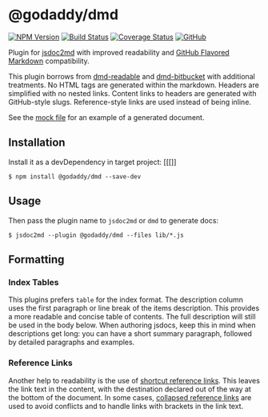 # @godaddy/dmd

[![NPM Version](https://img.shields.io/npm/v/@godaddy/dmd?style=flat-square)](https://www.npmjs.com/package/@godaddy/dmd)
[![Build Status](https://img.shields.io/circleci/build/gh/godaddy/dmd?style=flat-square)](https://circleci.com/gh/godaddy/dmd)
[![Coverage Status](https://img.shields.io/coveralls/github/godaddy/dmd?style=flat-square)](https://coveralls.io/github/godaddy/dmd)
[![GitHub](https://img.shields.io/github/license/godaddy/dmd?style=flat-square)](LICENSE.md)

Plugin for [jsdoc2md] with improved readability and [GitHub Flavored Markdown]
compatibility.

This plugin borrows from [dmd-readable] and [dmd-bitbucket] with additional
treatments. No HTML tags are generated within the markdown. Headers are
simplified with no nested links. Content links to headers are generated with
GitHub-style slugs. Reference-style links are used instead of being inline.

See the [mock file] for an example of a generated document.

## Installation

Install it as a devDependency in target project:
[[[]]
```
$ npm install @godaddy/dmd --save-dev
```

## Usage

Then pass the plugin name to `jsdoc2md` or `dmd` to generate docs:

```
$ jsdoc2md --plugin @godaddy/dmd --files lib/*.js
```

## Formatting

### Index Tables

This plugins prefers `table` for the index format. The description column uses
the first paragraph or line break of the items description. This provides a more
readable and concise table of contents. The full description will still be used
in the body below. When authoring jsdocs, keep this in mind when descriptions
get long: you can have a short summary paragraph, followed by detailed
paragraphs and examples.

### Reference Links

Another help to readability is the use of [shortcut reference links]. This
leaves the link text in the content, with the destination declared out of the
way at the bottom of the document. In some cases, [collapsed reference links]
are used to avoid conflicts and to handle links with brackets in the link text.

<!-- LINKS -->

[jsdoc2md]:https://github.com/jsdoc2md/jsdoc-to-markdown
[dmd-bitbucket]:https://github.com/jsdoc2md/dmd-bitbucket
[dmd-readable]:https://github.com/DarrenPaulWright/dmd-readable
[mock file]:test/fixtures/mock.snapshot.md
[GitHub Flavored Markdown]:https://github.github.com/gfm/
[shortcut reference links]:https://github.github.com/gfm/#shortcut-reference-link
[collapsed reference links]:https://github.github.com/gfm/#collapsed-reference-link
